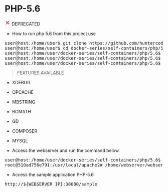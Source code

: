 # PHP-5.6

![unavailable.png](../../files/midias/unavailable.png) DEPRECATED

- How to run php 5.6 from this project use

<pre>
user@host:/home/user$ git clone https://github.com/huntercodexs/docker-series.git .
user@host:/home/user$ cd docker-series/self-containers/php/5.6
user@host:/home/user/docker-series/self-containers/php/5.6$ docker-compose up --build
user@host:/home/user/docker-series/self-containers/php/5.6$ [Ctrl+C]
user@host:/home/user/docker-series/self-containers/php/5.6$ docker-compose start
</pre>

> FEATURES AVAILABLE

- XDEBUG
- OPCACHE
- MBSTRING
- BCMATH
- GD
- COMPOSER
- MYSQL

- Access the webserver and run the command below

<pre>
user@host:/home/user/docker-series/self-containers/php/5.6$ docker exec -it webserver-php56 /bin/bash
root@510ad756e791:/usr/local/apache2# /home/webserver/webserver.sh restart
</pre>

- Access the sample application PHP-5.6

<pre>
http://${WEBSERVER_IP}:38080/sample
</pre>
